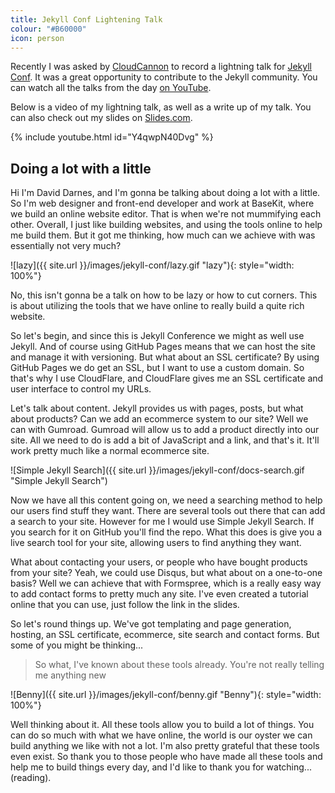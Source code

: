 ```yaml
---
title: Jekyll Conf Lightening Talk
colour: "#B60000"
icon: person
---
```


Recently I was asked by [CloudCannon](http://cloudcannon.com/) to record a lightning talk for [Jekyll Conf](http://jekyllconf.com/). It was a great opportunity to contribute to the Jekyll community. You can watch all the talks from the day [on YouTube](https://www.youtube.com/playlist?list=PLrxYIq_0LFJdi2HJ6lnY4nm7ewu221hyS).

<!-- more -->

Below is a video of my lightning talk, as well as a write up of my talk. You can also check out my slides on [Slides.com](http://slides.com/daviddarnes/deck-1).

{% include youtube.html id="Y4qwpN40Dvg" %}

## Doing a lot with a little

Hi I'm David Darnes, and I'm gonna be talking about doing a lot with a little. So I'm web designer and front-end developer and work at BaseKit, where we build an online website editor. That is when we're not mummifying each other. Overall, I just like building websites, and using the tools online to help me build them. But it got me thinking, how much can we achieve with was essentially not very much?

![lazy]({{ site.url }}/images/jekyll-conf/lazy.gif "lazy"){: style="width: 100%"}

No, this isn't gonna be a talk on how to be lazy or how to cut corners. This is about utilizing the tools that we have online to really build a quite rich website.

So let's begin, and since this is Jekyll Conference we might as well use Jekyll. And of course using GitHub Pages means that we can host the site and manage it with versioning. But what about an SSL certificate? By using GitHub Pages we do get an SSL, but I want to use a custom domain. So that's why I use CloudFlare, and CloudFlare gives me an SSL certificate and user interface to control my URLs.

Let's talk about content. Jekyll provides us with pages, posts, but what about products? Can we add an ecommerce system to our site? Well we can with Gumroad. Gumroad will allow us to add a product directly into our site. All we need to do is add a bit of JavaScript and a link, and that's it. It'll work pretty much like a normal ecommerce site.

![Simple Jekyll Search]({{ site.url }}/images/jekyll-conf/docs-search.gif "Simple Jekyll Search")

Now we have all this content going on, we need a searching method to help our users find stuff they want. There are several tools out there that can add a search to your site. However for me I would use Simple Jekyll Search. If you search for it on GitHub you'll find the repo. What this does is give you a live search tool for your site, allowing users to find anything they want.

What about contacting your users, or people who have bought products from your site? Yeah, we could use Disqus, but what about on a one-to-one basis? Well we can achieve that with Formspree, which is a really easy way to add contact forms to pretty much any site. I've even created a tutorial online that you can use, just follow the link in the slides.

So let's round things up. We've got templating and page generation, hosting, an SSL certificate, ecommerce, site search and contact forms. But some of you might be thinking...

> So what, I've known about these tools already. You're not really telling me anything new

![Benny]({{ site.url }}/images/jekyll-conf/benny.gif "Benny"){: style="width: 100%"}

Well thinking about it. All these tools allow you to build a lot of things. You can do so much with what we have online, the world is our oyster we can build anything we like with not a lot. I'm also pretty grateful that these tools even exist. So thank you to those people who have made all these tools and help me to build things every day, and I'd like to thank you for watching... (reading).
